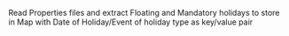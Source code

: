 Read Properties files and extract Floating and Mandatory holidays to store in Map with Date of Holiday/Event of holiday type as key/value pair
